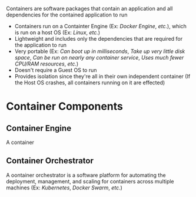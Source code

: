 Containers are software packages that contain an application and all dependencies for the contained application to run

* Containers run on a Containter Engine (Ex: *Docker Engine*, *etc.*), which is run on a host OS (Ex: *Linux*, *etc.*)
* Lightweight and includes only the dependencies that are required for the application to run
* Very portable (Ex: *Can boot up in milliseconds*, *Take up very little disk space*, *Can be run on nearly any container service*, *Uses much fewer CPU/RAM resources*, *etc.*)
* Doesn't require a Guest OS to run
* Provides isolation since they're all in their own independent container (If the Host OS crashes, all containers running on it are effected)

# Container Components

## Container Engine

A container

## Container Orchestrator 

A oontainer orchestrator is a software platform for automating the deployment, management, and scaling for containers across multiple machines (Ex: *Kubernetes*, *Docker Swarm*, *etc.*)


